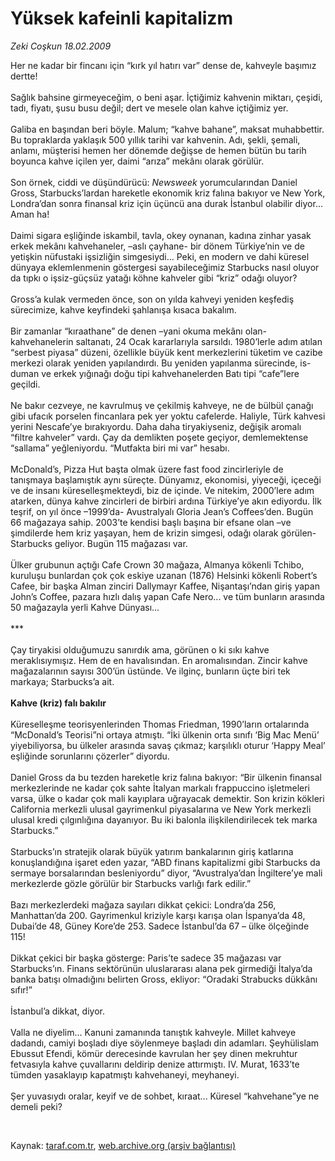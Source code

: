# Yüksek kafeinli kapitalizm

*Zeki Coşkun 18.02.2009*

<div class="taraf_structure_2col_1zq">
<div class="margen_n">



 <p>Her ne kadar bir fincanı için “kırk yıl hatırı var” dense de, kahveyle başımız dertte! <br/><br/>Sağlık bahsine girmeyeceğim, o beni aşar. İçtiğimiz kahvenin miktarı, çeşidi, tadı, fiyatı, şusu busu değil; dert ve mesele olan kahve içtiğimiz yer. <br/><br/>Galiba en başından beri böyle. Malum; “kahve bahane”, maksat muhabbettir. Bu topraklarda yaklaşık 500 yıllık tarihi var kahvenin. Adı, şekli, şemali, anlamı, müşterisi hemen her dönemde değişse de hemen bütün bu tarih boyunca kahve içilen yer, daimi “arıza” mekânı olarak görülür. <br/><br/>Son örnek, ciddi ve düşündürücü: <i>Newsweek</i> yorumcularından Daniel Gross, Starbucks’lardan hareketle ekonomik kriz falına bakıyor ve New York, Londra’dan sonra finansal kriz için üçüncü ana durak İstanbul olabilir diyor... Aman ha! <br/><br/>Daimi sigara eşliğinde iskambil, tavla, okey oynanan, kadına zinhar yasak erkek mekânı kahvehaneler, –aslı çayhane- bir dönem Türkiye’nin ve de yetişkin nüfustaki işsizliğin simgesiydi... Peki, en modern ve dahi küresel dünyaya eklemlenmenin göstergesi sayabileceğimiz Starbucks nasıl oluyor da tıpkı o işsiz-güçsüz yatağı köhne kahveler gibi “kriz” odağı oluyor? <br/><br/>Gross’a kulak vermeden önce, son on yılda kahveyi yeniden keşfediş sürecimize, kahve keyfindeki şahlanışa kısaca bakalım. <br/><br/>Bir zamanlar “kıraathane” de denen –yani okuma mekânı olan- kahvehanelerin saltanatı, 24 Ocak kararlarıyla sarsıldı. 1980’lerle adım atılan “serbest piyasa” düzeni, özellikle büyük kent merkezlerini tüketim ve cazibe merkezi olarak yeniden yapılandırdı. Bu yeniden yapılanma sürecinde, is-duman ve erkek yığınağı doğu tipi kahvehanelerden Batı tipi “cafe”lere geçildi. <br/><br/>Ne bakır cezveye, ne kavrulmuş ve çekilmiş kahveye, ne de bülbül çanağı gibi ufacık porselen fincanlara pek yer yoktu cafelerde. Haliyle, Türk kahvesi yerini Nescafe’ye bırakıyordu. Daha daha tiryakiyseniz, değişik aromalı “filtre kahveler” vardı. Çay da demlikten poşete geçiyor, demlemektense “sallama” yeğleniyordu. “Mutfakta biri mi var” hesabı. <br/><br/>McDonald’s, Pizza Hut başta olmak üzere fast food zincirleriyle de tanışmaya başlamıştık aynı süreçte. Dünyamız, ekonomisi, yiyeceği, içeceği ve de insanı küreselleşmekteydi, biz de içinde. Ve nitekim, 2000’lere adım atarken, dünya kahve zincirleri de birbiri ardına Türkiye’ye akın ediyordu. İlk teşrif, on yıl önce –1999’da- Avustralyalı Gloria Jean’s Coffees’den. Bugün 66 mağazaya sahip. 2003’te kendisi başlı başına bir efsane olan –ve şimdilerde hem kriz yaşayan, hem de krizin simgesi, odağı olarak görülen- Starbucks geliyor. Bugün 115 mağazası var. <br/><br/>Ülker grubunun açtığı Cafe Crown 30 mağaza, Almanya kökenli Tchibo, kuruluşu bunlardan çok çok eskiye uzanan (1876) Helsinki kökenli Robert’s Cafee, bir başka Alman zinciri Dallymayr Kaffee, Nişantaşı’ndan giriş yapan John’s Coffee, pazara hızlı dalış yapan Cafe Nero... ve tüm bunların arasında 50 mağazayla yerli Kahve Dünyası... <br/><br/>*** <br/><br/>Çay tiryakisi olduğumuzu sanırdık ama, görünen o ki sıkı kahve meraklısıymışız. Hem de en havalısından. En aromalısından. Zincir kahve mağazalarının sayısı 300’ün üstünde. Ve ilginç, bunların üçte biri tek markaya; Starbucks’a ait. <b><br/><br/>Kahve (kriz) falı bakılır</b> <br/><br/>Küreselleşme teorisyenlerinden Thomas Friedman, 1990’ların ortalarında “McDonald’s Teorisi”ni ortaya atmıştı. “İki ülkenin orta sınıfı ‘Big Mac Menü’ yiyebiliyorsa, bu ülkeler arasında savaş çıkmaz; karşılıklı oturur ‘Happy Meal’ eşliğinde sorunlarını çözerler” diyordu. <br/><br/>Daniel Gross da bu tezden hareketle kriz falına bakıyor: “Bir ülkenin finansal merkezlerinde ne kadar çok sahte İtalyan markalı frappuccino işletmeleri varsa, ülke o kadar çok mali kayıplara uğrayacak demektir. Son krizin kökleri California merkezli ulusal gayrimenkul piyasalarına ve New York merkezli ulusal kredi çılgınlığına dayanıyor. Bu iki balonla ilişkilendirilecek tek marka Starbucks.” <br/><br/>Starbucks’ın stratejik olarak büyük yatırım bankalarının giriş katlarına konuşlandığına işaret eden yazar, “ABD finans kapitalizmi gibi Starbucks da sermaye borsalarından besleniyordu” diyor, “Avustralya’dan İngiltere’ye mali merkezlerde gözle görülür bir Starbucks varlığı fark edilir.” <br/><br/>Bazı merkezlerdeki mağaza sayıları dikkat çekici: Londra’da 256, Manhattan’da 200. Gayrimenkul kriziyle karşı karışa olan İspanya’da 48, Dubai’de 48, Güney Kore’de 253. Sadece İstanbul’da 67 – ülke ölçeğinde 115! <br/><br/>Dikkat çekici bir başka gösterge: Paris’te sadece 35 mağazası var Starbucks’ın. Finans sektörünün uluslararası alana pek girmediği İtalya’da banka batışı olmadığını belirten Gross, ekliyor: “Oradaki Strabucks dükkânı sıfır!” <br/><br/>İstanbul’a dikkat, diyor. <br/><br/>Valla ne diyelim... Kanuni zamanında tanıştık kahveyle. Millet kahveye dadandı, camiyi boşladı diye söylenmeye başladı din adamları. Şeyhülislam Ebussut Efendi, kömür derecesinde kavrulan her şey dinen mekruhtur fetvasıyla kahve çuvallarını deldirip denize attırmıştı. IV. Murat, 1633’te tümden yasaklayıp kapatmıştı kahvehaneyi, meyhaneyi. <br/><br/>Şer yuvasıydı oralar, keyif ve de sohbet, kıraat... Küresel “kahvehane”ye ne demeli peki?</p>

<br/>


<div id="taraf_not">
</div>

</div>


</div>

Kaynak: [taraf.com.tr](http://www.taraf.com.tr:80/makale/4082.htm), [web.archive.org (arşiv bağlantısı)](http://web.archive.org/web/20090226003514/http://www.taraf.com.tr:80/makale/4082.htm)
